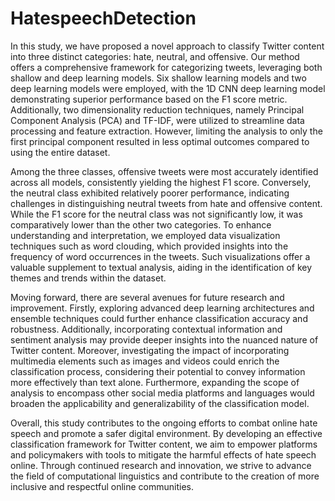 # HatespeechDetection

In this study, we have proposed a novel approach to classify Twitter content into three distinct categories: hate, neutral, and offensive. Our method offers a comprehensive framework for categorizing tweets, leveraging both shallow and deep learning models. Six shallow learning models and two deep learning models were employed, with the 1D CNN deep learning model demonstrating superior performance based on the F1 score metric. Additionally, two dimensionality reduction techniques, namely Principal Component Analysis (PCA) and TF-IDF, were utilized to streamline data processing and feature extraction. However, limiting the analysis to only the first principal component resulted in less optimal outcomes compared to using the entire dataset.

Among the three classes, offensive tweets were most accurately identified across all models, consistently yielding the highest F1 score. Conversely, the neutral class exhibited relatively poorer performance, indicating challenges in distinguishing neutral tweets from hate and offensive content. While the F1 score for the neutral class was not significantly low, it was comparatively lower than the other two categories. To enhance understanding and interpretation, we employed data visualization techniques such as word clouding, which provided insights into the frequency of word occurrences in the tweets. Such visualizations offer a valuable supplement to textual analysis, aiding in the identification of key themes and trends within the dataset.

Moving forward, there are several avenues for future research and improvement. Firstly, exploring advanced deep learning architectures and ensemble techniques could further enhance classification accuracy and robustness. Additionally, incorporating contextual information and sentiment analysis may provide deeper insights into the nuanced nature of Twitter content. Moreover, investigating the impact of incorporating multimedia elements such as images and videos could enrich the classification process, considering their potential to convey information more effectively than text alone. Furthermore, expanding the scope of analysis to encompass other social media platforms and languages would broaden the applicability and generalizability of the classification model.

Overall, this study contributes to the ongoing efforts to combat online hate speech and promote a safer digital environment. By developing an effective classification framework for Twitter content, we aim to empower platforms and policymakers with tools to mitigate the harmful effects of hate speech online. Through continued research and innovation, we strive to advance the field of computational linguistics and contribute to the creation of more inclusive and respectful online communities.

